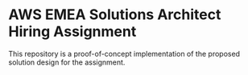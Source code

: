 # AWS EMEA Solutions Architect Hiring Assignment

This repository is a proof-of-concept implementation of the proposed solution design for the assignment.


